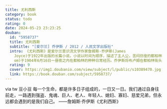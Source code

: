 ```yaml
---
title: 尤利西斯
category: book
status: todo
rating: 0
date: 2024-05-23 23:23:25
douban:
  id: "5958737"
  title: 尤利西斯
  subtitle: "[爱尔兰] 乔伊斯 / 2012 / 人民文学出版社"
  intro: 《尤利西斯》是爱尔兰意识流文学作家詹姆斯·乔伊斯(James
    Joyce)于1922年出版的长篇小说。小说以时间为顺序，描述了主人公，苦闷彷徨的都柏林小市民，广告推销员利奥波德·布卢姆(Leopold Blo
    om)于1904年6月16日一昼夜之内在都柏林的种种日常经历。乔伊斯将布卢姆在都柏林街头的一日游荡比作奥德修斯的海外十年漂泊，同时刻画了他不忠诚的妻子摩莉以及斯蒂芬寻找精神上的父亲的心理。小说大量运用细节描写和意识流手法构建了一个交错凌乱的时空，语言上形成了一种独特的风格。本书是意识流小说的代表作，并被誉为20世纪一百部最佳英文小说之首，每年的6月16日已经被纪念为“布卢姆日”。
  rating: 9
  cover: https://img1.doubanio.com/view/subject/l/public/s10389470.jpg
  link: https://book.douban.com/subject/5958737/
---
```


via tw 豆小豆 每一个生命，都是许多日子组成的，一日又一日。我们通过自身往前走，一路遇到强盗、鬼魂、巨人、老人、年轻人、媳妇、寡妇、慈爱兄弟，但永远都会遇到的是我们自己。
——詹姆斯·乔伊斯《尤利西斯》